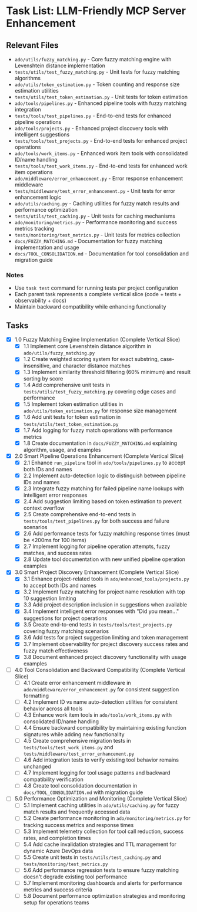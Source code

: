 # Task List: LLM-Friendly MCP Server Enhancement

## Relevant Files

- `ado/utils/fuzzy_matching.py` - Core fuzzy matching engine with Levenshtein distance implementation
- `tests/utils/test_fuzzy_matching.py` - Unit tests for fuzzy matching algorithms
- `ado/utils/token_estimation.py` - Token counting and response size estimation utilities
- `tests/utils/test_token_estimation.py` - Unit tests for token estimation
- `ado/tools/pipelines.py` - Enhanced pipeline tools with fuzzy matching integration
- `tests/tools/test_pipelines.py` - End-to-end tests for enhanced pipeline operations
- `ado/tools/projects.py` - Enhanced project discovery tools with intelligent suggestions
- `tests/tools/test_projects.py` - End-to-end tests for enhanced project operations
- `ado/tools/work_items.py` - Enhanced work item tools with consolidated ID/name handling
- `tests/tools/test_work_items.py` - End-to-end tests for enhanced work item operations
- `ado/middleware/error_enhancement.py` - Error response enhancement middleware
- `tests/middleware/test_error_enhancement.py` - Unit tests for error enhancement logic
- `ado/utils/caching.py` - Caching utilities for fuzzy match results and performance optimization
- `tests/utils/test_caching.py` - Unit tests for caching mechanisms
- `ado/monitoring/metrics.py` - Performance monitoring and success metrics tracking
- `tests/monitoring/test_metrics.py` - Unit tests for metrics collection
- `docs/FUZZY_MATCHING.md` - Documentation for fuzzy matching implementation and usage
- `docs/TOOL_CONSOLIDATION.md` - Documentation for tool consolidation and migration guide

### Notes

- Use `task test` command for running tests per project configuration
- Each parent task represents a complete vertical slice (code + tests + observability + docs)
- Maintain backward compatibility while enhancing functionality

## Tasks

- [x] 1.0 Fuzzy Matching Engine Implementation (Complete Vertical Slice)
  - [x] 1.1 Implement core Levenshtein distance algorithm in `ado/utils/fuzzy_matching.py`
  - [x] 1.2 Create weighted scoring system for exact substring, case-insensitive, and character distance matches
  - [x] 1.3 Implement similarity threshold filtering (60% minimum) and result sorting by score
  - [x] 1.4 Add comprehensive unit tests in `tests/utils/test_fuzzy_matching.py` covering edge cases and performance
  - [x] 1.5 Implement token estimation utilities in `ado/utils/token_estimation.py` for response size management
  - [x] 1.6 Add unit tests for token estimation in `tests/utils/test_token_estimation.py`
  - [x] 1.7 Add logging for fuzzy match operations with performance metrics
  - [x] 1.8 Create documentation in `docs/FUZZY_MATCHING.md` explaining algorithm, usage, and examples

- [x] 2.0 Smart Pipeline Operations Enhancement (Complete Vertical Slice)
  - [x] 2.1 Enhance `run_pipeline` tool in `ado/tools/pipelines.py` to accept both IDs and names
  - [x] 2.2 Implement auto-detection logic to distinguish between pipeline IDs and names
  - [x] 2.3 Integrate fuzzy matching for failed pipeline name lookups with intelligent error responses
  - [x] 2.4 Add suggestion limiting based on token estimation to prevent context overflow
  - [x] 2.5 Create comprehensive end-to-end tests in `tests/tools/test_pipelines.py` for both success and failure scenarios
  - [x] 2.6 Add performance tests for fuzzy matching response times (must be <200ms for 100 items)
  - [x] 2.7 Implement logging for pipeline operation attempts, fuzzy matches, and success rates
  - [x] 2.8 Update tool documentation with new unified pipeline operation examples

- [x] 3.0 Smart Project Discovery Enhancement (Complete Vertical Slice)
  - [x] 3.1 Enhance project-related tools in `ado/enhanced_tools/projects.py` to accept both IDs and names
  - [x] 3.2 Implement fuzzy matching for project name resolution with top 10 suggestion limiting
  - [x] 3.3 Add project description inclusion in suggestions when available
  - [x] 3.4 Implement intelligent error responses with "Did you mean..." suggestions for project operations
  - [x] 3.5 Create end-to-end tests in `tests/tools/test_projects.py` covering fuzzy matching scenarios
  - [x] 3.6 Add tests for project suggestion limiting and token management
  - [x] 3.7 Implement observability for project discovery success rates and fuzzy match effectiveness
  - [x] 3.8 Document enhanced project discovery functionality with usage examples

- [ ] 4.0 Tool Consolidation and Backward Compatibility (Complete Vertical Slice)
  - [ ] 4.1 Create error enhancement middleware in `ado/middleware/error_enhancement.py` for consistent suggestion formatting
  - [ ] 4.2 Implement ID vs name auto-detection utilities for consistent behavior across all tools
  - [ ] 4.3 Enhance work item tools in `ado/tools/work_items.py` with consolidated ID/name handling
  - [ ] 4.4 Ensure backward compatibility by maintaining existing function signatures while adding new functionality
  - [ ] 4.5 Create comprehensive migration tests in `tests/tools/test_work_items.py` and `tests/middleware/test_error_enhancement.py`
  - [ ] 4.6 Add integration tests to verify existing tool behavior remains unchanged
  - [ ] 4.7 Implement logging for tool usage patterns and backward compatibility verification
  - [ ] 4.8 Create tool consolidation documentation in `docs/TOOL_CONSOLIDATION.md` with migration guide

- [ ] 5.0 Performance Optimization and Monitoring (Complete Vertical Slice)
  - [ ] 5.1 Implement caching utilities in `ado/utils/caching.py` for fuzzy match results and frequently accessed data
  - [ ] 5.2 Create performance monitoring in `ado/monitoring/metrics.py` for tracking success metrics and response times
  - [ ] 5.3 Implement telemetry collection for tool call reduction, success rates, and completion times
  - [ ] 5.4 Add cache invalidation strategies and TTL management for dynamic Azure DevOps data
  - [ ] 5.5 Create unit tests in `tests/utils/test_caching.py` and `tests/monitoring/test_metrics.py`
  - [ ] 5.6 Add performance regression tests to ensure fuzzy matching doesn't degrade existing tool performance
  - [ ] 5.7 Implement monitoring dashboards and alerts for performance metrics and success criteria
  - [ ] 5.8 Document performance optimization strategies and monitoring setup for operations teams